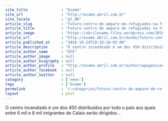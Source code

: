 ```yaml
---
site_title               : "Exame"
site_url                 : "http://exame.abril.com.br"
site_locale              : "pt_BR"
article_slug             : "futuro-centro-de-amparo-de-refugiados-na-franca-e-incendiado"
article_title            : "Futuro centro de amparo de refugiados na França é incendiado"
article_image            : "https://abrilexame.files.wordpress.com/2016/10/2016-10-23t184054z_1811754702_lr1ecan1fvv9k_rtrmadp_3_europe-migrants-calais.jpg?quality=70&strip=all&w=1024"
article_url              : "http://exame.abril.com.br/mundo/futuro-centro-de-amparo-de-refugiados-na-franca-e-incendiado/"
article_published_at     : "2016-10-24T10:10:18-02:00"
article_description      : "O centro incendiado é um dos 450 distribuídos por todo o país aos quais entre 6 mil e 8 mil imigrantes de Calais serão dirigidos..."
article_author_name      : "EFE"
article_author_image     : null
article_author_biography : null
article_author_profile   : "http://exame.abril.com.br/author/wpagenciaefe/"
article_author_facebook  : null
article_author_twitter   : null
category                 : ['news']
tags                     : ['Exame']
permalink                : "/:categories/futuro-centro-de-amparo-de-refugiados-na-franca-e-incendiado/"
layout                   : post
---
```


O centro incendiado é um dos 450 distribuídos por todo o país aos quais entre 6 mil e 8 mil imigrantes de Calais serão dirigidos...

